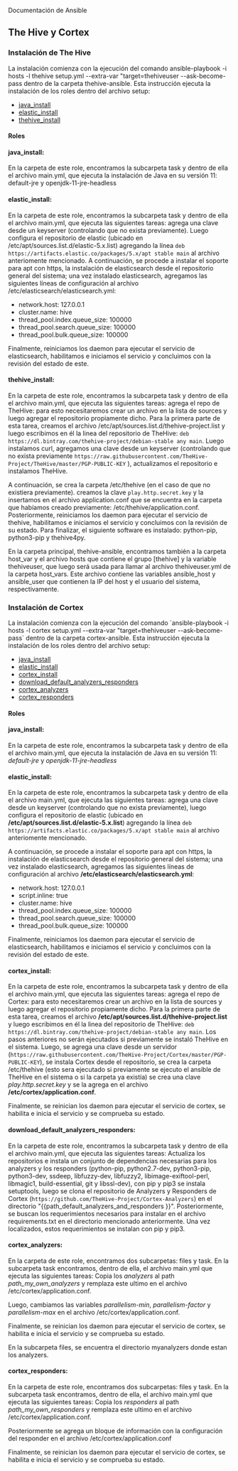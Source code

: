  Documentación  de Ansible
## The Hive y Cortex


### Instalación de The Hive


La instalación comienza con la ejecución del comando ansible-playbook -i hosts -l thehive setup.yml --extra-var "target=thehiveuser --ask-become-pass dentro de la carpeta thehive-ansible.
Esta instrucción ejecuta la instalación de los roles dentro del archivo setup: 
- [java_install](https://gitlab.unc.edu.ar/csirt/thehive-cortex-ansible/blob/master/Documentaci%C3%B3n%20%20de%20Ansible.md#java_install)
- [elastic_install](https://gitlab.unc.edu.ar/csirt/thehive-cortex-ansible/blob/master/Documentaci%C3%B3n%20%20de%20Ansible.md#elastic_install)
- [thehive_install](https://gitlab.unc.edu.ar/csirt/thehive-cortex-ansible/blob/master/Documentaci%C3%B3n%20%20de%20Ansible.md#thehive_install)

#### Roles


#### java_install:

En la carpeta de este role, encontramos la subcarpeta task y dentro de ella el archivo main.yml, que ejecuta la instalación de Java en su versión 11: default-jre y openjdk-11-jre-headless

#### elastic_install:
En la carpeta de este role, encontramos la subcarpeta task y dentro de ella el archivo main.yml, que ejecuta las siguientes tareas: agrega una clave desde un keyserver (controlando que no exista previamente).
Luego configura el repositorio de elastic (ubicado en /etc/apt/sources.list.d/elastic-5.x.list) agregando la línea `deb https://artifacts.elastic.co/packages/5.x/apt stable main` al archivo anteriomente mencionado. A continuación, se procede a instalar el soporte para apt con https, la instalación de elasticsearch desde el repositorio general del sistema; una vez instalado elasticsearch, agregamos las siguientes líneas de configuración al archivo /etc/elasticsearch/elasticsearch.yml:

- network.host: 127.0.0.1
- cluster.name: hive
- thread_pool.index.queue_size: 100000
- thread_pool.search.queue_size: 100000
- thread_pool.bulk.queue_size: 100000

Finalmente, reiniciamos los daemon para ejecutar el servicio de elasticsearch, habilitamos e iniciamos el servicio y concluimos con la revisión del estado de este.

#### thehive_install:
En la carpeta de este role, encontramos la subcarpeta task y dentro de ella el archivo main.yml, que ejecuta las siguientes tareas: agrega el repo de TheHive: para esto necesitaremos crear un archivo en la lista de sources y luego agregar el repositorio propiamente dicho.
Para la primera parte de esta tarea, creamos el archivo /etc/apt/sources.list.d/thehive-project.list y luego escribimos en él la linea del repositorio de TheHive: `deb https://dl.bintray.com/thehive-project/debian-stable any main`.
Luego instalamos curl, agregamos una clave desde un keyserver (controlando que no exista previamente `https://raw.githubusercontent.com/TheHive-Project/TheHive/master/PGP-PUBLIC-KEY` ), actualizamos el repositorio e instalamos TheHive.

A continuación, se crea la carpeta /etc/thehive (en el caso de que no existiera previamente). creamos la clave `play.http.secret.key` y la insertamos en el archivo application.conf que se encuentra en la carpeta que habíamos creado previamente: /etc/thehive/application.conf.
Posteriormente, reiniciamos los daemon para ejecutar el servicio de thehive, habilitamos e iniciamos el servicio y concluimos con la revisión de su estado. Para finalizar, el siguiente software es instalado: python-pip, python3-pip y thehive4py.

En la carpeta principal, thehive-ansible, encontramos también a la carpeta host_var  y el archivo hosts que contiene el grupo [thehive] y la variable thehiveuser, que luego será usada para llamar al archivo thehiveuser.yml de la carpeta host_vars. Este archivo contiene las variables ansible_host y  ansible_user que contienen la IP del host y el usuario del sistema, respectivamente.





### Instalación de Cortex



La instalación comienza con la ejecución del comando ´ansible-playbook -i hosts -l cortex setup.yml --extra-var "target=thehiveuser --ask-become-pass´ dentro de la carpeta cortex-ansible. Esta instrucción ejecuta la instalación de los roles dentro del archivo setup:

  * [java_install](https://gitlab.unc.edu.ar/csirt/thehive-cortex-ansible/blob/master/Documentaci%C3%B3n%20%20de%20Ansible.md#java_install-1)
  * [elastic_install](https://gitlab.unc.edu.ar/csirt/thehive-cortex-ansible/blob/master/Documentaci%C3%B3n%20%20de%20Ansible.md#elastic_install-1)
  * [cortex_install](https://gitlab.unc.edu.ar/csirt/thehive-cortex-ansible/blob/master/Documentaci%C3%B3n%20%20de%20Ansible.md#cortex_installl)
  * [download_default_analyzers_responders](https://gitlab.unc.edu.ar/csirt/thehive-cortex-ansible/blob/master/Documentaci%C3%B3n%20%20de%20Ansible.md#download_default_analyzers_responders)
  * [cortex_analyzers](https://gitlab.unc.edu.ar/csirt/thehive-cortex-ansible/blob/master/Documentaci%C3%B3n%20%20de%20Ansible.md#cortex_analyzers)
  * [cortex_responders](https://gitlab.unc.edu.ar/csirt/thehive-cortex-ansible/blob/master/Documentaci%C3%B3n%20%20de%20Ansible.md#cortex_responders)

#### Roles

#### java_install:
En la carpeta de este role, encontramos la subcarpeta task y dentro de ella el archivo main.yml, que ejecuta la instalación de Java en su versión 11: _default-jre_ y _openjdk-11-jre-headless_

#### elastic_install:
En la carpeta de este role, encontramos la subcarpeta task y dentro de ella el archivo main.yml, que ejecuta las siguientes tareas: agrega una clave desde un keyserver (controlando que no exista previamente), luego configura el repositorio de elastic (ubicado en **/etc/apt/sources.list.d/elastic-5.x.list**) agregando la línea
`deb https://artifacts.elastic.co/packages/5.x/apt stable main` al archivo anteriomente mencionado.

A continuación, se procede a instalar el soporte para apt con https, la instalación de elasticsearch desde el repositorio general del sistema; una vez instalado elasticsearch, agregamos las siguientes líneas de configuración al archivo **/etc/elasticsearch/elasticsearch.yml**:

- network.host: 127.0.0.1
- script.inline: true
- cluster.name: hive
- thread_pool.index.queue_size: 100000
- thread_pool.search.queue_size: 100000
- thread_pool.bulk.queue_size: 100000

Finalmente, reiniciamos los daemon para ejecutar el servicio de elasticsearch, habilitamos e iniciamos el servicio y concluimos con la revisión del estado de este.

#### cortex_install:
En la carpeta de este role, encontramos la subcarpeta task y dentro de ella el archivo main.yml, que ejecuta las siguientes tareas: agrega el repo de Cortex: para esto necesitaremos crear un archivo en la lista de sources y luego agregar el repositorio propiamente dicho.
Para la primera parte de esta tarea, creamos el archivo **/etc/apt/sources.list.d/thehive-project.list** y luego escribimos en él la linea del repositorio de TheHive: `deb https://dl.bintray.com/thehive-project/debian-stable any main`.
Los pasos anteriores no serán ejecutados si previamente se instaló TheHive en el sistema. Luego, se agrega una clave desde un servidor (`https://raw.githubusercontent.com/TheHive-Project/Cortex/master/PGP-PUBLIC-KEY`), se instala Cortex desde el repositorio, se crea la carpeta /etc/thehive (esto sera ejecutado si previamente se ejecuto el ansible de TheHive en el sistema o si la carpeta ya existía) se crea una clave _play.http.secret.key_ y se la agrega en el archivo **/etc/cortex/application.conf**.

Finalmente, se reinician los daemon para ejecutar el servicio de cortex, se habilita e inicia el servicio y se comprueba su estado.



#### download_default_analyzers_responders:
En la carpeta de este role, encontramos la subcarpeta task y dentro de ella el archivo main.yml, que ejecuta las siguientes tareas: Actualiza los repositorios e instala un conjunto de dependencias necesarias para los analyzers y los responders (python-pip, python2.7-dev, python3-pip, python3-dev, ssdeep, libfuzzy-dev, libfuzzy2, libimage-exiftool-perl, libmagic1, build-essential, git y libssl-dev), con pip y pip3 se instala setuptools, luego se clona el repositorio de Analyzers y Responders de Cortex (`https://github.com/TheHive-Project/Cortex-Analyzers`)  en el directorio "{{path_default_analyzers_and_responders }}".
Posteriormente, se buscan los requerimientos necesarios para instalar en el archivo requirements.txt en el directorio mencionado anteriormente. Una vez localizados, estos requerimientos se instalan con pip y pip3.

#### cortex_analyzers:

En la carpeta de este role, encontramos dos subcarpetas: files y task.
En la subcarpeta task encontramos, dentro de ella, el archivo main.yml que ejecuta las siguientes tareas:
Copia los _analyzers_ al path _path_my_own_analyzers_ y remplaza este ultimo en el archivo /etc/cortex/application.conf.

Luego, cambiamos las variables _parallelism-min_, _parallelism-factor_ y _parallelism-max_ en el archivo /etc/cortex/application.conf.

Finalmente, se reinician los daemon para ejecutar el servicio de cortex, se habilita e inicia el servicio y se comprueba su estado.

En la subcarpeta files, se encuentra el directorio myanalyzers donde estan los analyzers. 



#### cortex_responders:

En la carpeta de este role, encontramos dos subcarpetas: files y task.
En la subcarpeta task encontramos, dentro de ella, el archivo main.yml que ejecuta las siguientes tareas:
Copia los _responders_ al path _path_my_own_responders_ y remplaza este ultimo en el archivo /etc/cortex/application.conf.

Posteriormente se agrega un bloque de información con la configuración del responder en el archivo /etc/cortex/application.conf

Finalmente, se reinician los daemon para ejecutar el servicio de cortex, se habilita e inicia el servicio y se comprueba su estado.
